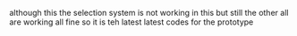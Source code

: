 although this the selection system is not working in this but still the other all are working all fine so it is teh latest latest codes for the prototype
